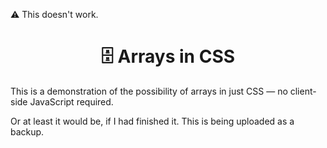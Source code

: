 ⚠️ This doesn't work.

<h1 align="center">🗄️ Arrays in CSS</h1>

This is a demonstration of the possibility of arrays in just CSS — no client-side JavaScript required.

Or at least it would be, if I had finished it. This is being uploaded as a backup.
